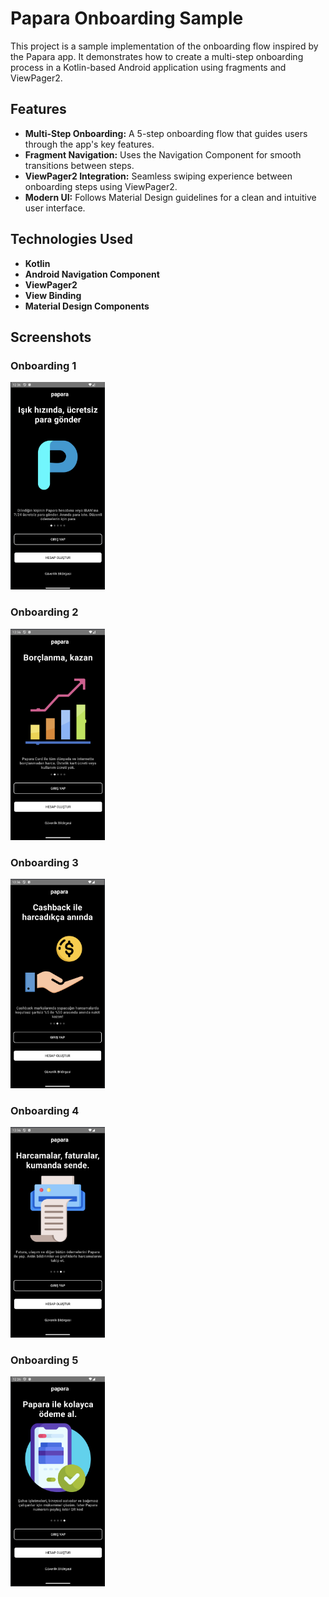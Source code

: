 # Papara Onboarding Sample

This project is a sample implementation of the onboarding flow inspired by the Papara app. It demonstrates how to create a multi-step onboarding process in a Kotlin-based Android application using fragments and ViewPager2.

## Features
- **Multi-Step Onboarding:** A 5-step onboarding flow that guides users through the app's key features.
- **Fragment Navigation:** Uses the Navigation Component for smooth transitions between steps.
- **ViewPager2 Integration:** Seamless swiping experience between onboarding steps using ViewPager2.
- **Modern UI:** Follows Material Design guidelines for a clean and intuitive user interface.

## Technologies Used
- **Kotlin**
- **Android Navigation Component**
- **ViewPager2**
- **View Binding**
- **Material Design Components**

## Screenshots


### Onboarding 1
<img src="screenshots/papara_onboarding1.png" alt="Onboarding Step 1" width="30%"/>

### Onboarding 2
<img src="screenshots/papara_onboarding2.png" alt="Onboarding Step 2" width="30%"/>

### Onboarding 3
<img src="screenshots/papara_onboarding3.png" alt="Onboarding Step 3" width="30%"/>

### Onboarding 4
<img src="screenshots/papara_onboarding4.png" alt="Onboarding Step 4" width="30%"/>

### Onboarding 5
<img src="screenshots/papara_onboarding5.png" alt="Onboarding Step 5" width="30%"/>
